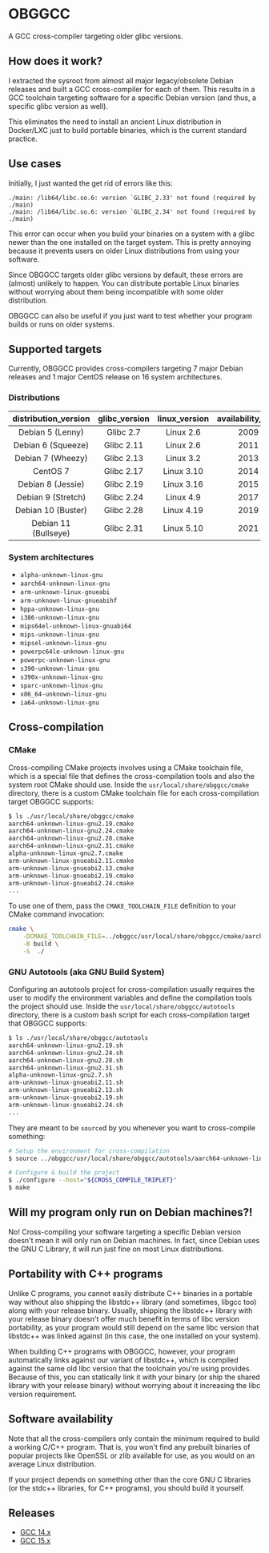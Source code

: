 # OBGGCC

A GCC cross-compiler targeting older glibc versions.

## How does it work?

I extracted the sysroot from almost all major legacy/obsolete Debian releases and built a GCC cross-compiler for each of them. This results in a GCC toolchain targeting software for a specific Debian version (and thus, a specific glibc version as well).

This eliminates the need to install an ancient Linux distribution in Docker/LXC just to build portable binaries, which is the current standard practice.

## Use cases

Initially, I just wanted the get rid of errors like this:

```
./main: /lib64/libc.so.6: version `GLIBC_2.33' not found (required by ./main)
./main: /lib64/libc.so.6: version `GLIBC_2.34' not found (required by ./main)
```

This error can occur when you build your binaries on a system with a glibc newer than the one installed on the target system. This is pretty annoying because it prevents users on older Linux distributions from using your software.

Since OBGGCC targets older glibc versions by default, these errors are (almost) unlikely to happen. You can distribute portable Linux binaries without worrying about them being incompatible with some older distribution.

OBGGCC can also be useful if you just want to test whether your program builds or runs on older systems.

## Supported targets

Currently, OBGGCC provides cross-compilers targeting 7 major Debian releases and 1 major CentOS release on 16 system architectures.

### Distributions

| distribution_version     | glibc_version    | linux_version   | availability_date | 
| :-------------------------: | :----------------: | :----------------: | :------------------: |
| Debian 5 (Lenny)          | Glibc 2.7        | Linux 2.6       | 2009               |
| Debian 6 (Squeeze)        | Glibc 2.11       | Linux 2.6       | 2011               |
| Debian 7 (Wheezy)         | Glibc 2.13       | Linux 3.2       | 2013               |
| CentOS 7                          | Glibc 2.17       | Linux 3.10       | 2014               |
| Debian 8 (Jessie)         | Glibc 2.19       | Linux 3.16      | 2015               |
| Debian 9 (Stretch)        | Glibc 2.24       | Linux 4.9       | 2017               |
| Debian 10 (Buster)        | Glibc 2.28       | Linux 4.19      | 2019               |
| Debian 11 (Bullseye)      | Glibc 2.31       | Linux 5.10      | 2021               |

### System architectures

- `alpha-unknown-linux-gnu`
- `aarch64-unknown-linux-gnu`
- `arm-unknown-linux-gnueabi`
- `arm-unknown-linux-gnueabihf`
- `hppa-unknown-linux-gnu`
- `i386-unknown-linux-gnu`
- `mips64el-unknown-linux-gnuabi64`
- `mips-unknown-linux-gnu`
- `mipsel-unknown-linux-gnu`
- `powerpc64le-unknown-linux-gnu`
- `powerpc-unknown-linux-gnu`
- `s390-unknown-linux-gnu`
- `s390x-unknown-linux-gnu`
- `sparc-unknown-linux-gnu`
- `x86_64-unknown-linux-gnu`
- `ia64-unknown-linux-gnu`

## Cross-compilation

### CMake

Cross-compiling CMake projects involves using a CMake toolchain file, which is a special file that defines the cross-compilation tools and also the system root CMake should use. Inside the `usr/local/share/obggcc/cmake` directory, there is a custom CMake toolchain file for each cross-compilation target OBGGCC supports:

```bash
$ ls ./usr/local/share/obggcc/cmake
aarch64-unknown-linux-gnu2.19.cmake
aarch64-unknown-linux-gnu2.24.cmake
aarch64-unknown-linux-gnu2.28.cmake
aarch64-unknown-linux-gnu2.31.cmake
alpha-unknown-linux-gnu2.7.cmake
arm-unknown-linux-gnueabi2.11.cmake
arm-unknown-linux-gnueabi2.13.cmake
arm-unknown-linux-gnueabi2.19.cmake
arm-unknown-linux-gnueabi2.24.cmake
...
```

To use one of them, pass the `CMAKE_TOOLCHAIN_FILE` definition to your CMake command invocation:

```bash
cmake \
    -DCMAKE_TOOLCHAIN_FILE=../obggcc/usr/local/share/obggcc/cmake/aarch64-unknown-linux-gnu2.19.cmake \
    -B build \
    -S  ./
```

### GNU Autotools (aka GNU Build System)

Configuring an autotools project for cross-compilation usually requires the user to modify the environment variables and define the compilation tools the project should use. Inside the `usr/local/share/obggcc/autotools` directory, there is a custom bash script for each cross-compilation target that OBGGCC supports:

```bash
$ ls ./usr/local/share/obggcc/autotools
aarch64-unknown-linux-gnu2.19.sh
aarch64-unknown-linux-gnu2.24.sh
aarch64-unknown-linux-gnu2.28.sh
aarch64-unknown-linux-gnu2.31.sh
alpha-unknown-linux-gnu2.7.sh
arm-unknown-linux-gnueabi2.11.sh
arm-unknown-linux-gnueabi2.13.sh
arm-unknown-linux-gnueabi2.19.sh
arm-unknown-linux-gnueabi2.24.sh
...
```

They are meant to be `source`d by you whenever you want to cross-compile something:

```bash
# Setup the environment for cross-compilation
$ source ../obggcc/usr/local/share/obggcc/autotools/aarch64-unknown-linux-gnu2.19.sh

# Configure & build the project
$ ./configure --host="${CROSS_COMPILE_TRIPLET}"
$ make
```

## Will my program only run on Debian machines?!

No! Cross-compiling your software targeting a specific Debian version doesn't mean it will only run on Debian machines. In fact, since Debian uses the GNU C Library, it will run just fine on most Linux distributions.

## Portability with C++ programs

Unlike C programs, you cannot easily distribute C++ binaries in a portable way without also shipping the libstdc++ library (and sometimes, libgcc too) along with your release binary. Usually, shipping the libstdc++ library with your release binary doesn't offer much benefit in terms of libc version portability, as your program would still depend on the same libc version that libstdc++ was linked against (in this case, the one installed on your system).

When building C++ programs with OBGGCC, however, your program automatically links against our variant of libstdc++, which is compiled against the same old libc version that the toolchain you're using provides. Because of this, you can statically link it with your binary (or ship the shared library with your release binary) without worrying about it increasing the libc version requirement.

## Software availability

Note that all the cross-compilers only contain the minimum required to build a working C/C++ program. That is, you won't find any prebuilt binaries of popular projects like OpenSSL or zlib available for use, as you would on an average Linux distribution.

If your project depends on something other than the core GNU C libraries (or the stdc++ libraries, for C++ programs), you should build it yourself.

## Releases

* [GCC 14.x](https://github.com/AmanoTeam/obggcc/releases/tag/1.1)
* [GCC 15.x](https://github.com/AmanoTeam/obggcc/releases/latest)
